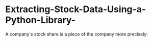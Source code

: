 # Extracting-Stock-Data-Using-a-Python-Library-
A company's stock share is a piece of the company more precisely:
